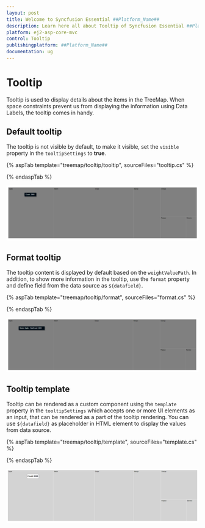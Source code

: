 ```yaml
---
layout: post
title: Welcome to Syncfusion Essential ##Platform_Name##
description: Learn here all about Tooltip of Syncfusion Essential ##Platform_Name## widgets based on HTML5 and jQuery.
platform: ej2-asp-core-mvc
control: Tooltip
publishingplatform: ##Platform_Name##
documentation: ug
---
```


# Tooltip

Tooltip is used to display details about the items in the TreeMap. When space constraints prevent us from displaying the information using Data Labels, the tooltip comes in handy.

## Default tooltip

The tooltip is not visible by default, to make it visible, set the `visible` property in the `tooltipSettings` to **true**.

{% aspTab template="treemap/tooltip/tooltip", sourceFiles="tooltip.cs" %}

{% endaspTab %}

![TreeMap with tooltip](images/Tooltip/Tooltip.png)

## Format tooltip

The tooltip content is displayed by default based on the `weightValuePath`. In addition, to show more information in the tooltip, use the `format` property and define field from the data source as `${datafield}`.

{% aspTab template="treemap/tooltip/format", sourceFiles="format.cs" %}

{% endaspTab %}

![TreeMap with tooltip format](images/Tooltip/TooltipFormat.png)

## Tooltip template

Tooltip can be rendered as a custom component using the `template` property in the `tooltipSettings` which accepts one or more UI elements as an input, that can be rendered as a part of the tooltip rendering. You can use `${datafield}` as placeholder in HTML element to display the values from data source.

{% aspTab template="treemap/tooltip/template", sourceFiles="template.cs" %}

{% endaspTab %}

![TreeMap with tooltip template](images/Tooltip/Template.png)